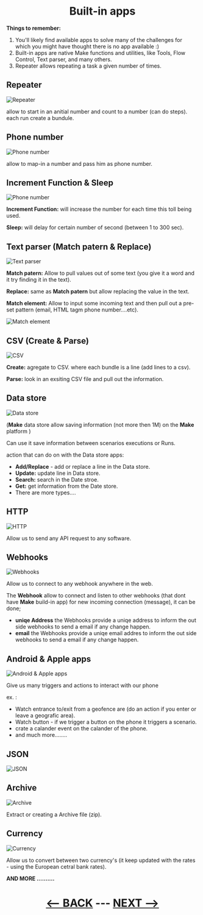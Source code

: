 <div align="center">

# Built-in apps



</div>

__Things to remember:__

  1. You'll likely find available apps to solve many of the challenges for which you might have thought there is no app available :)
  2. Built-in apps are native Make functions and utilities, like Tools, Flow Control, Text parser, and many others.
  3. Repeater allows repeating a task a given number of times.



## Repeater

![Repeater](pic/l3builtinappsrepeater.gif)

allow to start in an anitial number and count to a number (can do steps). each run create a bundule.

## Phone number

![Phone number](pic/l3builtinappsphonenumber.gif)

allow to map-in a number and pass him as phone number.

## Increment Function & Sleep

![Phone number](pic/l3builtinappsincrement_sleep.gif)

__Increment Function:__ will increase the number for each time this toll being used.

__Sleep:__ will delay for certain number of second (between 1 to 300 sec).

## Text parser (Match patern & Replace)

![Text parser](pic/l3builtinappstextparser.gif)

__Match patern:__ Allow to pull values out of some text (you give it a word and it try finding it in the text).

__Replace:__ same as __Match patern__ but allow replacing the value in the text.

__Match element:__ Allow to input some incoming text and then pull out a pre-set pattern (email, HTML tagm phone number....etc).


![Match element](pic/l3builtinappsmatchelement.gif)

## CSV (Create & Parse)

![CSV](pic/l3builtinappscsv.gif)

__Create:__ agregate to CSV. where each bundle is a line (add lines to a csv).

__Parse:__ look in an exsiting CSV file and pull out the information.

## Data store

![Data store](pic/l3builtinappsdatastore.gif)

(__Make__ data store allow saving information (not more then 1M) on the __Make__ platform )

Can use it save information between scenarios executions or Runs.

action that can do on with the Data store apps:

  * __Add/Replace__ - add or replace a line in the Data store.
  * __Update:__ update line in Data store.
  * __Search:__ search in the Date stroe.
  * __Get:__ get information from the Date store.
  * There are more types....

## HTTP

![HTTP](pic/l3builtinappshttp.gif)

Allow us to send any API request to any software.

## Webhooks

![Webhooks](pic/l3builtinappswebhooks.gif)

Allow us to connect to any webhook anywhere in the web. 

The __Webhook__ allow to connect and listen to other webhooks (that dont have __Make__ build-in app) for new incoming connection (message), it can be done;

  * __uniqe Address__ the Webhooks provide a uniqe address to inform the out side webhooks to send a email if any change happen.
  * __email__ the Webhooks provide a uniqe email addres to inform the out side webhooks to send a email if any change happen.

## Android & Apple apps

![Android & Apple apps](pic/l3builtinappsandroidapple.gif)

Give us many triggers and actions to interact with our phone 

ex. :

  * Watch entrance to/exit from a geofence are (do an action if you enter or leave a geografic area).
  * Watch button - if we trigger a button on the phone it triggers a scenario.
  * crate a calander event on the calander of the phone.
  * and much more........

## JSON

![JSON](pic/l3builtinappsjson.gif)



## Archive

![Archive](pic/l3builtinappsarchive.gif)

Extract or creating a Archive file (zip).

## Currency

![Currency](pic/l3builtinappscurrency.gif)

Allow us to convert between two currency's (it keep updated with the rates - using the European cetral bank rates).


__AND MORE ..........__


<div align="center">


  
# [<-- BACK](l3iterator.md) --- [NEXT -->](l3introductiontoerrorhandeling.md)
</div>
